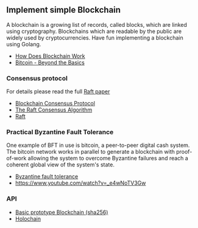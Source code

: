 ## Implement simple Blockchain
A blockchain is a growing list of records, called blocks, which are linked using cryptography. Blockchains which are readable by the public are widely used by cryptocurrencies. Have fun implementing a blockchain using Golang.

* [How Does Blockchain Work](https://blockgeeks.com/guides/blockchain-consensus/)
* [Bitcoin - Beyond the Basics](https://www.youtube.com/watch?v=Dn6q9nveJbA)

### Consensus protocol
For details please read the full
[Raft paper](https://ramcloud.stanford.edu/wiki/download/attachments/11370504/raft.pdf)
* [Blockchain Consensus Protocol](https://blockgeeks.com/guides/blockchain-consensus/)
* [The Raft Consensus Algorithm](https://raft.github.io/)
* [Raft](http://thesecretlivesofdata.com/raft/)

### Practical Byzantine Fault Tolerance
One example of BFT in use is bitcoin, a peer-to-peer digital cash system. The bitcoin network works in parallel to generate a blockchain with proof-of-work allowing the system to overcome Byzantine failures and reach a coherent global view of the system's state.
* [Byzantine fault tolerance](https://en.wikipedia.org/wiki/Byzantine_fault_tolerance)
* https://www.youtube.com/watch?v=_e4wNoTV3Gw

### API
* [Basic prototype Blockchain (sha256)](https://jeiwan.cc/posts/building-blockchain-in-go-part-1/)
* [Holochain](https://github.com/holochain/holochain-proto)
